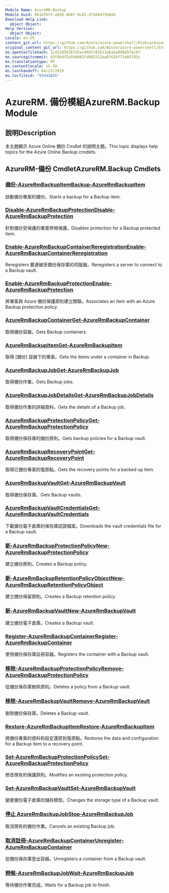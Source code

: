 ```yaml
---
Module Name: AzureRM.Backup
Module Guid: 0b1d76f5-a928-4b8f-9c83-df26947568d4
Download Help Link:
  object Object: 
Help Version:
  object Object: 
Locale: en-US
content_git_url: https://github.com/Azure/azure-powershell/blob/preview/src/ResourceManager/AzureBackup/Commands.AzureBackup/help/AzureRM.Backup.md
original_content_git_url: https://github.com/Azure/azure-powershell/blob/preview/src/ResourceManager/AzureBackup/Commands.AzureBackup/help/AzureRM.Backup.md
ms.openlocfilehash: 1cd2205636725ac49d7c02b11ababa098d5fac67
ms.sourcegitcommit: 43f4bdf2a59dd82fd881512aa9761bf72eb5703c
ms.translationtype: MT
ms.contentlocale: zh-TW
ms.lasthandoff: 04/23/2019
ms.locfileid: "93441655"
---
```

# <span data-ttu-id="a512a-101">AzureRM. 備份模組</span><span class="sxs-lookup"><span data-stu-id="a512a-101">AzureRM.Backup Module</span></span>
## <span data-ttu-id="a512a-102">說明</span><span class="sxs-lookup"><span data-stu-id="a512a-102">Description</span></span>
<span data-ttu-id="a512a-103">本主題顯示 Azure Online 備份 Cmdlet 的說明主題。</span><span class="sxs-lookup"><span data-stu-id="a512a-103">This topic displays help topics for the Azure Online Backup cmdlets.</span></span>

## <span data-ttu-id="a512a-104">AzureRM-備份 Cmdlet</span><span class="sxs-lookup"><span data-stu-id="a512a-104">AzureRM.Backup Cmdlets</span></span>
### [<span data-ttu-id="a512a-105">備份-AzureRmBackupItem</span><span class="sxs-lookup"><span data-stu-id="a512a-105">Backup-AzureRmBackupItem</span></span>](Backup-AzureRmBackupItem.md)
<span data-ttu-id="a512a-106">啟動備份專案的備份。</span><span class="sxs-lookup"><span data-stu-id="a512a-106">Starts a backup for a Backup item.</span></span>

### [<span data-ttu-id="a512a-107">Disable-AzureRmBackupProtection</span><span class="sxs-lookup"><span data-stu-id="a512a-107">Disable-AzureRmBackupProtection</span></span>](Disable-AzureRmBackupProtection.md)
<span data-ttu-id="a512a-108">針對備份受保護的專案停用保護。</span><span class="sxs-lookup"><span data-stu-id="a512a-108">Disables protection for a Backup protected item.</span></span>

### [<span data-ttu-id="a512a-109">Enable-AzureRmBackupContainerReregistration</span><span class="sxs-lookup"><span data-stu-id="a512a-109">Enable-AzureRmBackupContainerReregistration</span></span>](Enable-AzureRmBackupContainerReregistration.md)
<span data-ttu-id="a512a-110">Reregisters 要連線至備份保存庫的伺服器。</span><span class="sxs-lookup"><span data-stu-id="a512a-110">Reregisters a server to connect to a Backup vault.</span></span>

### [<span data-ttu-id="a512a-111">Enable-AzureRmBackupProtection</span><span class="sxs-lookup"><span data-stu-id="a512a-111">Enable-AzureRmBackupProtection</span></span>](Enable-AzureRmBackupProtection.md)
<span data-ttu-id="a512a-112">將專案與 Azure 備份保護原則建立關聯。</span><span class="sxs-lookup"><span data-stu-id="a512a-112">Associates an item with an Azure Backup protection policy.</span></span>

### [<span data-ttu-id="a512a-113">AzureRmBackupContainer</span><span class="sxs-lookup"><span data-stu-id="a512a-113">Get-AzureRmBackupContainer</span></span>](Get-AzureRmBackupContainer.md)
<span data-ttu-id="a512a-114">取得備份容器。</span><span class="sxs-lookup"><span data-stu-id="a512a-114">Gets Backup containers.</span></span>

### [<span data-ttu-id="a512a-115">AzureRmBackupItem</span><span class="sxs-lookup"><span data-stu-id="a512a-115">Get-AzureRmBackupItem</span></span>](Get-AzureRmBackupItem.md)
<span data-ttu-id="a512a-116">取得 [備份] 容器下的專案。</span><span class="sxs-lookup"><span data-stu-id="a512a-116">Gets the items under a container in Backup.</span></span>

### [<span data-ttu-id="a512a-117">AzureRmBackupJob</span><span class="sxs-lookup"><span data-stu-id="a512a-117">Get-AzureRmBackupJob</span></span>](Get-AzureRmBackupJob.md)
<span data-ttu-id="a512a-118">取得備份作業。</span><span class="sxs-lookup"><span data-stu-id="a512a-118">Gets Backup jobs.</span></span>

### [<span data-ttu-id="a512a-119">AzureRmBackupJobDetails</span><span class="sxs-lookup"><span data-stu-id="a512a-119">Get-AzureRmBackupJobDetails</span></span>](Get-AzureRmBackupJobDetails.md)
<span data-ttu-id="a512a-120">取得備份作業的詳細資料。</span><span class="sxs-lookup"><span data-stu-id="a512a-120">Gets the details of a Backup job.</span></span>

### [<span data-ttu-id="a512a-121">AzureRmBackupProtectionPolicy</span><span class="sxs-lookup"><span data-stu-id="a512a-121">Get-AzureRmBackupProtectionPolicy</span></span>](Get-AzureRmBackupProtectionPolicy.md)
<span data-ttu-id="a512a-122">取得備份保存庫的備份原則。</span><span class="sxs-lookup"><span data-stu-id="a512a-122">Gets backup policies for a Backup vault.</span></span>

### [<span data-ttu-id="a512a-123">AzureRmBackupRecoveryPoint</span><span class="sxs-lookup"><span data-stu-id="a512a-123">Get-AzureRmBackupRecoveryPoint</span></span>](Get-AzureRmBackupRecoveryPoint.md)
<span data-ttu-id="a512a-124">取得已備份專案的復原點。</span><span class="sxs-lookup"><span data-stu-id="a512a-124">Gets the recovery points for a backed up item.</span></span>

### [<span data-ttu-id="a512a-125">AzureRmBackupVault</span><span class="sxs-lookup"><span data-stu-id="a512a-125">Get-AzureRmBackupVault</span></span>](Get-AzureRmBackupVault.md)
<span data-ttu-id="a512a-126">取得備份保存庫。</span><span class="sxs-lookup"><span data-stu-id="a512a-126">Gets Backup vaults.</span></span>

### [<span data-ttu-id="a512a-127">AzureRmBackupVaultCredentials</span><span class="sxs-lookup"><span data-stu-id="a512a-127">Get-AzureRmBackupVaultCredentials</span></span>](Get-AzureRmBackupVaultCredentials.md)
<span data-ttu-id="a512a-128">下載備份電子倉庫的保存庫認證檔案。</span><span class="sxs-lookup"><span data-stu-id="a512a-128">Downloads the vault credentials file for a Backup vault.</span></span>

### [<span data-ttu-id="a512a-129">新-AzureRmBackupProtectionPolicy</span><span class="sxs-lookup"><span data-stu-id="a512a-129">New-AzureRmBackupProtectionPolicy</span></span>](New-AzureRmBackupProtectionPolicy.md)
<span data-ttu-id="a512a-130">建立備份原則。</span><span class="sxs-lookup"><span data-stu-id="a512a-130">Creates a Backup policy.</span></span>

### [<span data-ttu-id="a512a-131">新-AzureRmBackupRetentionPolicyObject</span><span class="sxs-lookup"><span data-stu-id="a512a-131">New-AzureRmBackupRetentionPolicyObject</span></span>](New-AzureRmBackupRetentionPolicyObject.md)
<span data-ttu-id="a512a-132">建立備份保留原則。</span><span class="sxs-lookup"><span data-stu-id="a512a-132">Creates a Backup retention policy.</span></span>

### [<span data-ttu-id="a512a-133">新-AzureRmBackupVault</span><span class="sxs-lookup"><span data-stu-id="a512a-133">New-AzureRmBackupVault</span></span>](New-AzureRmBackupVault.md)
<span data-ttu-id="a512a-134">建立備份電子倉庫。</span><span class="sxs-lookup"><span data-stu-id="a512a-134">Creates a Backup vault.</span></span>

### [<span data-ttu-id="a512a-135">Register-AzureRmBackupContainer</span><span class="sxs-lookup"><span data-stu-id="a512a-135">Register-AzureRmBackupContainer</span></span>](Register-AzureRmBackupContainer.md)
<span data-ttu-id="a512a-136">使用備份保存庫註冊容器。</span><span class="sxs-lookup"><span data-stu-id="a512a-136">Registers the container with a Backup vault.</span></span>

### [<span data-ttu-id="a512a-137">移除-AzureRmBackupProtectionPolicy</span><span class="sxs-lookup"><span data-stu-id="a512a-137">Remove-AzureRmBackupProtectionPolicy</span></span>](Remove-AzureRmBackupProtectionPolicy.md)
<span data-ttu-id="a512a-138">從備份保存庫刪除原則。</span><span class="sxs-lookup"><span data-stu-id="a512a-138">Deletes a policy from a Backup vault.</span></span>

### [<span data-ttu-id="a512a-139">移除-AzureRmBackupVault</span><span class="sxs-lookup"><span data-stu-id="a512a-139">Remove-AzureRmBackupVault</span></span>](Remove-AzureRmBackupVault.md)
<span data-ttu-id="a512a-140">刪除備份保存庫。</span><span class="sxs-lookup"><span data-stu-id="a512a-140">Deletes a Backup vault.</span></span>

### [<span data-ttu-id="a512a-141">Restore-AzureRmBackupItem</span><span class="sxs-lookup"><span data-stu-id="a512a-141">Restore-AzureRmBackupItem</span></span>](Restore-AzureRmBackupItem.md)
<span data-ttu-id="a512a-142">將備份專案的資料和設定還原到復原點。</span><span class="sxs-lookup"><span data-stu-id="a512a-142">Restores the data and configuration for a Backup item to a recovery point.</span></span>

### [<span data-ttu-id="a512a-143">Set-AzureRmBackupProtectionPolicy</span><span class="sxs-lookup"><span data-stu-id="a512a-143">Set-AzureRmBackupProtectionPolicy</span></span>](Set-AzureRmBackupProtectionPolicy.md)
<span data-ttu-id="a512a-144">修改現有的保護原則。</span><span class="sxs-lookup"><span data-stu-id="a512a-144">Modifies an existing protection policy.</span></span>

### [<span data-ttu-id="a512a-145">Set-AzureRmBackupVault</span><span class="sxs-lookup"><span data-stu-id="a512a-145">Set-AzureRmBackupVault</span></span>](Set-AzureRmBackupVault.md)
<span data-ttu-id="a512a-146">變更備份電子倉庫的儲存類型。</span><span class="sxs-lookup"><span data-stu-id="a512a-146">Changes the storage type of a Backup vault.</span></span>

### [<span data-ttu-id="a512a-147">停止 AzureRmBackupJob</span><span class="sxs-lookup"><span data-stu-id="a512a-147">Stop-AzureRmBackupJob</span></span>](Stop-AzureRmBackupJob.md)
<span data-ttu-id="a512a-148">取消現有的備份作業。</span><span class="sxs-lookup"><span data-stu-id="a512a-148">Cancels an existing Backup job.</span></span>

### [<span data-ttu-id="a512a-149">取消註冊-AzureRmBackupContainer</span><span class="sxs-lookup"><span data-stu-id="a512a-149">Unregister-AzureRmBackupContainer</span></span>](Unregister-AzureRmBackupContainer.md)
<span data-ttu-id="a512a-150">從備份保存庫登出容器。</span><span class="sxs-lookup"><span data-stu-id="a512a-150">Unregisters a container from a Backup vault.</span></span>

### [<span data-ttu-id="a512a-151">稍候-AzureRmBackupJob</span><span class="sxs-lookup"><span data-stu-id="a512a-151">Wait-AzureRmBackupJob</span></span>](Wait-AzureRmBackupJob.md)
<span data-ttu-id="a512a-152">等待備份作業完成。</span><span class="sxs-lookup"><span data-stu-id="a512a-152">Waits for a Backup job to finish.</span></span>

